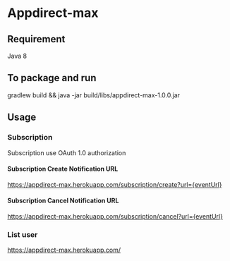 # Appdirect-max

## Requirement
Java 8

## To package and run
gradlew build && java -jar build/libs/appdirect-max-1.0.0.jar

## Usage

### Subscription
Subscription use OAuth 1.0 authorization

#### Subscription Create Notification URL
https://appdirect-max.herokuapp.com/subscription/create?url={eventUrl}

#### Subscription Cancel Notification URL
https://appdirect-max.herokuapp.com/subscription/cancel?url={eventUrl}

### List user
https://appdirect-max.herokuapp.com/